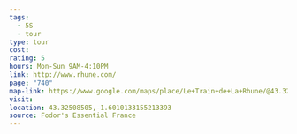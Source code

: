 ```yaml
---
tags:
  - 5S
  - tour
type: tour
cost: 
rating: 5
hours: Mon-Sun 9AM-4:10PM
link: http://www.rhune.com/
page: "740"
map-link: https://www.google.com/maps/place/Le+Train+de+La+Rhune/@43.3250964,-1.6034516,17z/data=!3m1!4b1!4m6!3m5!1s0xd5110acf0c10c73:0x8166fb2c23bf9c0e!8m2!3d43.3250925!4d-1.6008767!16s%2Fg%2F113j6_cpk?entry=ttu&g_ep=EgoyMDI0MTAwOS4wIKXMDSoASAFQAw%3D%3D
visit: 
location: 43.32508505,-1.6010133155213393
source: Fodor's Essential France
---
```

